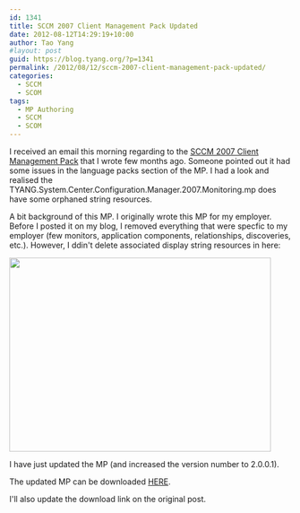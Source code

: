 ```yaml
---
id: 1341
title: SCCM 2007 Client Management Pack Updated
date: 2012-08-12T14:29:19+10:00
author: Tao Yang
#layout: post
guid: https://blog.tyang.org/?p=1341
permalink: /2012/08/12/sccm-2007-client-management-pack-updated/
categories:
  - SCCM
  - SCOM
tags:
  - MP Authoring
  - SCCM
  - SCOM
---
```

I received an email this morning regarding to the <a href="https://blog.tyang.org/2012/03/04/system-center-configuration-manager-sccm-2007-client-management-pack-for-scom/">SCCM 2007 Client Management Pack</a> that I wrote few months ago. Someone pointed out it had some issues in the language packs section of the MP. I had a look and realised the TYANG.System.Center.Configuration.Manager.2007.Monitoring.mp does have some orphaned string resources.

A bit background of this MP. I originally wrote this MP for my employer. Before I posted it on my blog, I removed everything that were specfic to my employer (few monitors, application components, relationships, discoveries, etc.). However, I ddin't delete associated display string resources in here:

<img src="https://blog.tyang.org/wp-content/uploads/2012/08/C9778810F9B77839DC5EDB092E6C0AF7B13047DF.png" alt="" width="467" height="346" border="0" />

I have just updated the MP (and increased the version number to 2.0.0.1).

The updated MP can be downloaded <a href="https://blog.tyang.org/wp-content/uploads/2012/08/TYANG.System.Center.Configuration.Manager.2007.Client.MP_.zip">HERE</a>.

I'll also update the download link on the original post.